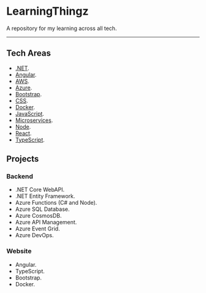 # LearningThingz
A repository for my learning across all tech.

---

## Tech Areas
* [.NET](https://github.com/carlclark267/LearningThingz/tree/master/.NET).
* [Angular](https://github.com/carlclark267/LearningThingz/tree/master/Angular).
* [AWS](https://github.com/carlclark267/LearningThingz/tree/master/AWS).
* [Azure](https://github.com/carlclark267/LearningThingz/tree/master/Azure).
* [Bootstrap](https://github.com/carlclark267/LearningThingz/tree/master/Bootstrap).
* [CSS](https://github.com/carlclark267/LearningThingz/tree/master/CSS).
* [Docker](https://github.com/carlclark267/LearningThingz/tree/master/Docker).
* [JavaScript](https://github.com/carlclark267/LearningThingz/tree/master/JavaScript).
* [Microservices](https://github.com/carlclark267/LearningThingz/tree/master/Microservices).
* [Node](https://github.com/carlclark267/LearningThingz/tree/master/Node).
* [React](https://github.com/carlclark267/LearningThingz/tree/master/React).
* [TypeScript](https://github.com/carlclark267/LearningThingz/tree/master/TypeScript).

## Projects
### Backend
  * .NET Core WebAPI.
  * .NET Entity Framework.
  * Azure Functions (C# and Node).
  * Azure SQL Database.
  * Azure CosmosDB.
  * Azure API Management.
  * Azure Event Grid.
  * Azure DevOps.
### Website
  * Angular.
  * TypeScript.
  * Bootstrap.
  * Docker.
